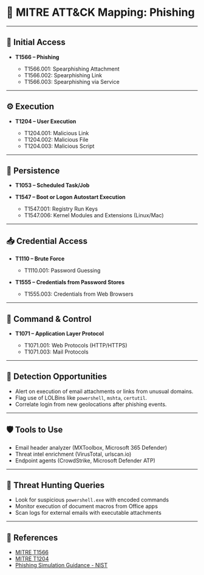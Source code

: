 # 🎯 MITRE ATT\&CK Mapping: Phishing

---

## 📌 Initial Access

* **T1566 – Phishing**

  * T1566.001: Spearphishing Attachment
  * T1566.002: Spearphishing Link
  * T1566.003: Spearphishing via Service

---

## ⚙️ Execution

* **T1204 – User Execution**

  * T1204.001: Malicious Link
  * T1204.002: Malicious File
  * T1204.003: Malicious Script

---

## 🔄 Persistence

* **T1053 – Scheduled Task/Job**
* **T1547 – Boot or Logon Autostart Execution**

  * T1547.001: Registry Run Keys
  * T1547.006: Kernel Modules and Extensions (Linux/Mac)

---

## 📥 Credential Access

* **T1110 – Brute Force**

  * T1110.001: Password Guessing
* **T1555 – Credentials from Password Stores**

  * T1555.003: Credentials from Web Browsers

---

## 📡 Command & Control

* **T1071 – Application Layer Protocol**

  * T1071.001: Web Protocols (HTTP/HTTPS)
  * T1071.003: Mail Protocols

---

## 🔎 Detection Opportunities

* Alert on execution of email attachments or links from unusual domains.
* Flag use of LOLBins like `powershell`, `mshta`, `certutil`.
* Correlate login from new geolocations after phishing events.

---

## 🛡️ Tools to Use

* Email header analyzer (MXToolbox, Microsoft 365 Defender)
* Threat intel enrichment (VirusTotal, urlscan.io)
* Endpoint agents (CrowdStrike, Microsoft Defender ATP)

---

## 🧠 Threat Hunting Queries

* Look for suspicious `powershell.exe` with encoded commands
* Monitor execution of document macros from Office apps
* Scan logs for external emails with executable attachments

---

## 🔗 References

* [MITRE T1566](https://attack.mitre.org/techniques/T1566/)
* [MITRE T1204](https://attack.mitre.org/techniques/T1204/)
* [Phishing Simulation Guidance - NIST](https://csrc.nist.gov/publications/detail/sp/800-177/rev-1/final)

